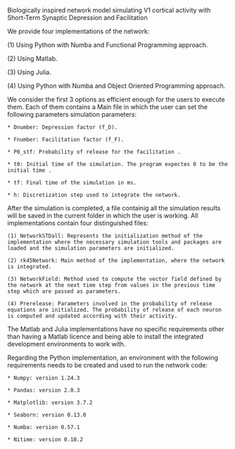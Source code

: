 Biologically inspired network model simulating V1 cortical activity with Short-Term Synaptic Depression and Facilitation

We provide four implementations of the network:

(1) Using Python with Numba and Functional Programming approach.

(2) Using Matlab.

(3) Using Julia.

(4) Using Python with Numba and Object Oriented Programming approach.

We consider the first 3 options as efficient enough for the users to execute them. Each of them contains a Main file in which the user can set the following parameters simulation parameters:

    * Dnumber: Depression factor (f_D).

    * Fnumber: Facilitation factor (f_F).

    * P0_stf: Probability of release for the facilitation .

    * t0: Initial time of the simulation. The program expectes 0 to be the initial time .

    * tf: Final time of the simulation in ms.

    * h: Discretization step used to integrate the network.

After the simulation is completed, a file containig all the simulation results will be saved in the current folder in which the user is working. All implementations contain four distinguished files:

    (1) NetworkSTDall: Represents the initialization method of the implementation where the necessary simulation tools and packages are loaded and the simulation parameters are initialized.

    (2) rk45Network: Main method of the implementation, where the network is integrated.

    (3) NetworkField: Method used to compute the vector field defined by the network at the next time step from values in the previous time step which are passed as parameters.
    
    (4) Prerelease: Parameters involved in the probability of release equations are initialized. The probability of release of each neuron is computed and updated according with their activity.

The Matlab and Julia implementations have no specific requirements other than having a Matlab licence and being able to install the integrated development environments to work with. 

Regarding the Python implementation, an environment with the following requirements needs to be created and used to run the network code:
    
    * Numpy: version 1.24.3

    * Pandas: version 2.0.3

    * Matplotlib: version 3.7.2

    * Seaborn: version 0.13.0

    * Numba: version 0.57.1

    * Nitime: version 0.10.2
